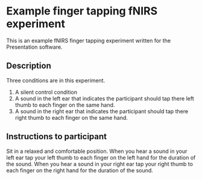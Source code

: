 # Example finger tapping fNIRS experiment

This is an example fNIRS finger tapping experiment written for the Presentation software.


## Description

Three conditions are in this experiment.

1. A silent control condition
2. A sound in the left ear that indicates the participant should tap there left thumb to each finger on the same hand.
3. A sound in the right ear that indicates the participant should tap there right thumb to each finger on the same hand.


## Instructions to participant

Sit in a relaxed and comfortable position. When you hear a sound in your left ear tap your left thumb to each finger on the left hand for the duration of the sound. When you hear a sound in your right ear tap your right thumb to each finger on the right hand for the duration of the sound.
